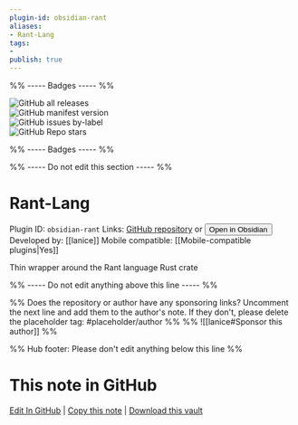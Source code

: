 ```yaml
---
plugin-id: obsidian-rant
aliases:
- Rant-Lang
tags: 
- 
publish: true
---
```


%% ----- Badges ----- %%

![GitHub all releases](https://img.shields.io/github/downloads/lanice/obsidian-rant/total?color=573E7A&logo=github&style=for-the-badge)   
![GitHub manifest version](https://img.shields.io/github/manifest-json/v/lanice/obsidian-rant?color=573E7A&logo=github&style=for-the-badge)   
![GitHub issues by-label](https://img.shields.io/github/issues/lanice/obsidian-rant/help%20wanted?color=573E7A&logo=github&style=for-the-badge)   
![GitHub Repo stars](https://img.shields.io/github/stars/lanice/obsidian-rant?color=573E7A&logo=github&style=for-the-badge)

%% ----- Badges ----- %%

%% ----- Do not edit this section ----- %%

# Rant-Lang

Plugin ID: `obsidian-rant`
Links: [GitHub repository](https://github.com/lanice/obsidian-rant) or [<button id=HH>Open in Obsidian</button>](obsidian://goto-plugin?id=obsidian-rant)
Developed by: [[lanice]]
Mobile compatible: [[Mobile-compatible plugins|Yes]]

Thin wrapper around the Rant language Rust crate

%% ----- Do not edit anything above this line ----- %% 

%% Does the repository or author have any sponsoring links? Uncomment the next line and add them to the author's note. If they don't, please delete the placeholder tag: #placeholder/author %%
%% ![[lanice#Sponsor this author]] %%

%% Hub footer: Please don't edit anything below this line %%

# This note in GitHub

<span class="git-footer">[Edit In GitHub](https://github.dev/obsidian-community/obsidian-hub/blob/main/02%20-%20Community%20Expansions/02.05%20All%20Community%20Expansions/Plugins/obsidian-rant.md "git-hub-edit-note") | [Copy this note](https://raw.githubusercontent.com/obsidian-community/obsidian-hub/main/02%20-%20Community%20Expansions/02.05%20All%20Community%20Expansions/Plugins/obsidian-rant.md "git-hub-copy-note") | [Download this vault](https://github.com/obsidian-community/obsidian-hub/archive/refs/heads/main.zip "git-hub-download-vault") </span>
